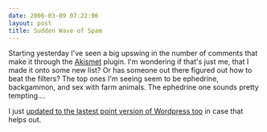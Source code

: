 ```yaml
---
date: 2006-03-09 07:22:06
layout: post
title: Sudden Wave of Spam
---
```


Starting yesterday I've seen a big upswing in the number of comments that make it through the [Akismet](http://akismet.com/) plugin. I'm wondering if that's just me, that I made it onto some new list?  Or has someone out there figured out how to beat the filters? The top ones I'm seeing seem to be ephedrine, backgammon, and sex with farm animals. The ephedrine one sounds pretty tempting....




I just [updated to the lastest point version of Wordpress too](http://wordpress.org/download/) in case that helps out.
